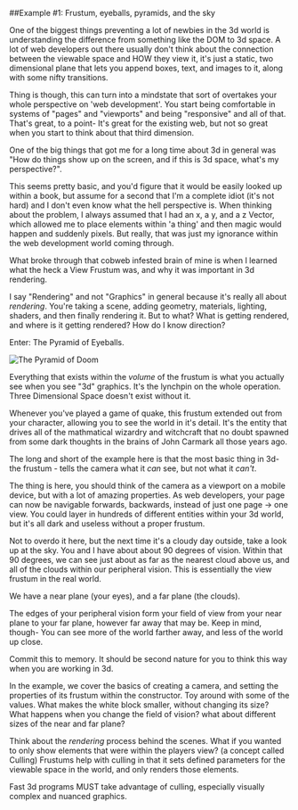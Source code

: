 ##Example #1:  Frustum, eyeballs, pyramids, and the sky

One of the biggest things preventing a lot of newbies in the 3d world is understanding the difference from something like the DOM to 3d space.  A lot of web developers out there usually don't think about the connection between the viewable space and HOW they view it, it's just a static, two dimensional plane that lets you append boxes, text, and images to it, along with some nifty transitions. 

Thing is though, this can turn into a mindstate that sort of overtakes your whole perspective on 'web development'.  You start being comfortable in systems of "pages" and "viewports" and being "responsive" and all of that.  That's great, to a point-  It's great for the existing web, but not so great when you start to think about that third dimension. 


One of the big things that got me for a long time about 3d in general was "How do things show up on the screen, and if this is 3d space, what's my perspective?".  

This seems pretty basic, and you'd figure that it would be easily looked up within a book, but assume for a second that I'm a complete idiot (it's not hard) and I don't even know what the hell perspective is.  When thinking about the problem, I always assumed that I had an x, a y, and a z Vector, which allowed me to place elements within 'a thing' and then magic would happen and suddenly pixels.   But really, that was just my ignorance within the web development world coming through.  

What broke through that cobweb infested brain of mine is when I learned what the heck a View Frustum was, and why it was important in 3d rendering. 

I say "Rendering" and not "Graphics" in general because it's really all about _rendering_.  You're taking a scene, adding geometry, materials, lighting, shaders, and then finally rendering it.  But to what?  What is getting rendered, and where is it getting rendered? How do I know direction?

Enter: The Pyramid of Eyeballs. 

![The Pyramid of Doom](https://raw.github.com/landongn/three.js-tutorials/master/1/frustum.png)

Everything that exists within the _volume_ of the frustum is what you actually see when you see "3d" graphics.  It's the lynchpin on the whole operation.  Three Dimensional Space doesn't exist without it. 

Whenever you've played a game of quake, this frustum extended out from your character, allowing you to see the world in it's detail.  It's the entity that drives all of the mathmatical wizardry and witchcraft that no doubt spawned from some dark thoughts in the brains of John Carmark all those years ago.  

The long and short of the example here is that the most basic thing in 3d- the frustum -  tells the camera what it _can_ see, but not what it _can't_.  

The thing is here, you should think of the camera as a viewport on a mobile device, but with a lot of amazing properties.  As web developers, your page can now be navigable forwards, backwards, instead of just one page -> one view.   You could layer in hundreds of different entities within your 3d world, but it's all dark and useless without a proper frustum. 

Not to overdo it here, but the next time it's a cloudy day outside, take a look up at the sky.  You and I have about about 90 degrees of vision.  Within that 90 degrees, we can see just about as far as the nearest cloud above us, and all of the clouds within our peripheral vision.  This is essentially the view frustum in the real world.  

We have a near plane (your eyes), and a far plane (the clouds).  

The edges of your peripheral vision form your field of view from your near plane to your far plane, however far away that may be.  Keep in mind, though-  You can see more of the world farther away, and less of the world up close.

Commit this to memory. It should be second nature for you to think this way when you are working in 3d.

In the example, we cover the basics of creating a camera, and setting the properties of its frustum within the constructor.  Toy around with some of the values.  What makes the white block smaller, without changing its size?  What happens when you change the field of vision?  what about different sizes of the near and far plane? 

Think about the _rendering_ process behind the scenes.  What if you wanted to only show elements that were within the players view? (a concept called Culling) Frustums help with culling in that it sets defined parameters for the viewable space in the world, and only renders those elements. 

Fast 3d programs MUST take advantage of culling, especially visually complex and nuanced graphics. 
